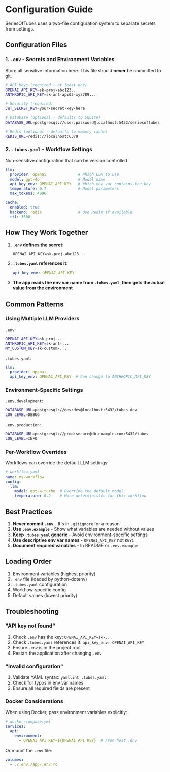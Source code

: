 # Configuration Guide

SeriesOfTubes uses a two-file configuration system to separate secrets from settings.

## Configuration Files

### 1. `.env` - Secrets and Environment Variables

Store all sensitive information here. This file should **never** be committed to git.

```bash
# API Keys (required - at least one)
OPENAI_API_KEY=sk-proj-abc123...
ANTHROPIC_API_KEY=sk-ant-api03-xyz789...

# Security (required)
JWT_SECRET_KEY=your-secret-key-here

# Database (optional - defaults to SQLite)
DATABASE_URL=postgresql://user:password@localhost:5432/seriesoftubes

# Redis (optional - defaults to memory cache)
REDIS_URL=redis://localhost:6379
```

### 2. `.tubes.yaml` - Workflow Settings

Non-sensitive configuration that can be version controlled.

```yaml
llm:
  provider: openai              # Which LLM to use
  model: gpt-4o                 # Model name
  api_key_env: OPENAI_API_KEY   # Which env var contains the key
  temperature: 0.7              # Model parameters
  max_tokens: 4096

cache:
  enabled: true
  backend: redis                # Use Redis if available
  ttl: 3600
```

## How They Work Together

1. **`.env` defines the secret**:
   ```
   OPENAI_API_KEY=sk-proj-abc123...
   ```

2. **`.tubes.yaml` references it**:
   ```yaml
   api_key_env: OPENAI_API_KEY
   ```

3. **The app reads the env var name from `.tubes.yaml`, then gets the actual value from the environment**

## Common Patterns

### Using Multiple LLM Providers

`.env`:
```bash
OPENAI_API_KEY=sk-proj-...
ANTHROPIC_API_KEY=sk-ant-...
MY_CUSTOM_KEY=sk-custom-...
```

`.tubes.yaml`:
```yaml
llm:
  provider: openai
  api_key_env: OPENAI_API_KEY  # Can change to ANTHROPIC_API_KEY
```

### Environment-Specific Settings

`.env.development`:
```bash
DATABASE_URL=postgresql://dev:dev@localhost:5432/tubes_dev
LOG_LEVEL=DEBUG
```

`.env.production`:
```bash
DATABASE_URL=postgresql://prod:secure@db.example.com:5432/tubes
LOG_LEVEL=INFO
```

### Per-Workflow Overrides

Workflows can override the default LLM settings:

```yaml
# workflow.yaml
name: my-workflow
config:
  llm:
    model: gpt-4-turbo  # Override the default model
    temperature: 0.2    # More deterministic for this workflow
```

## Best Practices

1. **Never commit `.env`** - It's in `.gitignore` for a reason
2. **Use `.env.example`** - Show what variables are needed without values
3. **Keep `.tubes.yaml` generic** - Avoid environment-specific settings
4. **Use descriptive env var names** - `OPENAI_API_KEY` not `KEY1`
5. **Document required variables** - In README or `.env.example`

## Loading Order

1. Environment variables (highest priority)
2. `.env` file (loaded by python-dotenv)
3. `.tubes.yaml` configuration
4. Workflow-specific config
5. Default values (lowest priority)

## Troubleshooting

### "API key not found"
1. Check `.env` has the key: `OPENAI_API_KEY=sk-...`
2. Check `.tubes.yaml` references it: `api_key_env: OPENAI_API_KEY`
3. Ensure `.env` is in the project root
4. Restart the application after changing `.env`

### "Invalid configuration"
1. Validate YAML syntax: `yamllint .tubes.yaml`
2. Check for typos in env var names
3. Ensure all required fields are present

### Docker Considerations

When using Docker, pass environment variables explicitly:

```yaml
# docker-compose.yml
services:
  api:
    environment:
      - OPENAI_API_KEY=${OPENAI_API_KEY}  # From host .env
```

Or mount the `.env` file:

```yaml
volumes:
  - ./.env:/app/.env:ro
```